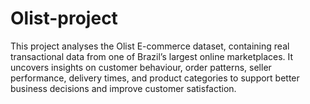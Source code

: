 # Olist-project
This project analyses the Olist E-commerce dataset, containing real transactional data from one of Brazil’s largest online marketplaces. It uncovers insights on customer behaviour, order patterns, seller performance, delivery times, and product categories to support better business decisions and improve customer satisfaction.
